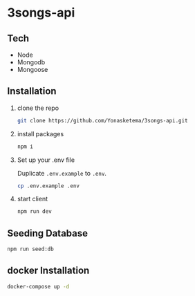 # 3songs-api


## Tech

- Node
- Mongodb
- Mongoose
  
## Installation
 
1. clone the repo
   ```sh
   git clone https://github.com/Yonasketema/3songs-api.git
   ```
2. install packages
   ```sh
   npm i
   ```
3. Set up your .env file

   Duplicate `.env.example` to `.env`.

    ```bash
    cp .env.example .env
    ```
   
4. start client

   ```sh
   npm run dev
   ```

## Seeding Database

   ```sh
   npm run seed:db
   ```

## docker Installation   
  ```bash
  docker-compose up -d
  ```



   


